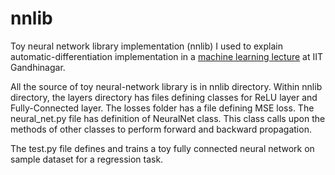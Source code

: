 # nnlib

Toy neural network library implementation (nnlib) I used to explain automatic-differentiation implementation in a [machine learning lecture](https://youtu.be/CHCO1q2updI) at IIT Gandhinagar.

All the source of toy neural-network library is in nnlib directory.
Within nnlib directory, the layers directory has files defining classes for ReLU layer and Fully-Connected layer. The losses folder has a file defining MSE loss. The neural_net.py file has definition of NeuralNet class. This class calls upon the methods of other classes to  perform forward and backward propagation.

The test.py file defines and trains a toy fully connected neural network on sample dataset for a regression task.
